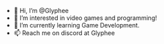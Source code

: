 - 👋 Hi, I’m @Glyphee
- 👀 I’m interested in video games and programming!
- 🌱 I’m currently learning Game Development.
- 📫 Reach me on discord at Glyphee

<!---
Glyphee/Glyphee is a ✨ special ✨ repository because its `README.md` (this file) appears on your GitHub profile.
You can click the Preview link to take a look at your changes.
--->
